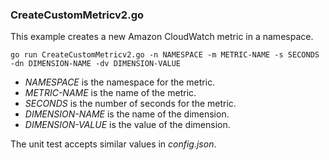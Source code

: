 ### CreateCustomMetricv2.go

This example creates a new Amazon CloudWatch metric in a namespace.

`go run CreateCustomMetricv2.go -n NAMESPACE -m METRIC-NAME -s SECONDS -dn DIMENSION-NAME -dv DIMENSION-VALUE`

- _NAMESPACE_ is the namespace for the metric.
- _METRIC-NAME_ is the name of the metric.
- _SECONDS_ is the number of seconds for the metric.
- _DIMENSION-NAME_ is the name of the dimension.
- _DIMENSION-VALUE_ is the value of the dimension.

The unit test accepts similar values in _config.json_.
